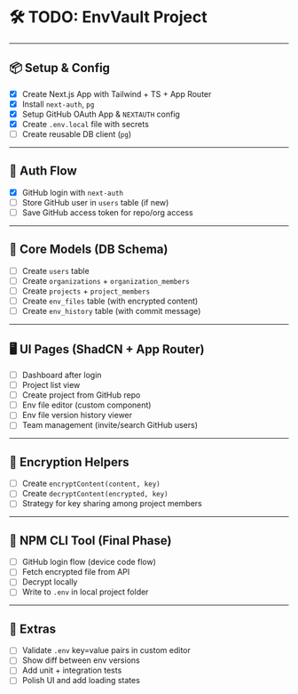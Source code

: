 # 🛠️ TODO: EnvVault Project

---

## 📦 Setup & Config

- [x] Create Next.js App with Tailwind + TS + App Router
- [x] Install `next-auth`, `pg`
- [x] Setup GitHub OAuth App & `NEXTAUTH` config
- [x] Create `.env.local` file with secrets
- [ ] Create reusable DB client (`pg`)

---

## 🔐 Auth Flow

- [x] GitHub login with `next-auth`
- [ ] Store GitHub user in `users` table (if new)
- [ ] Save GitHub access token for repo/org access

---

## 🧩 Core Models (DB Schema)

- [ ] Create `users` table
- [ ] Create `organizations` + `organization_members`
- [ ] Create `projects` + `project_members`
- [ ] Create `env_files` table (with encrypted content)
- [ ] Create `env_history` table (with commit message)

---

## 🖥️ UI Pages (ShadCN + App Router)

- [ ] Dashboard after login
- [ ] Project list view
- [ ] Create project from GitHub repo
- [ ] Env file editor (custom component)
- [ ] Env file version history viewer
- [ ] Team management (invite/search GitHub users)

---

## 🔐 Encryption Helpers

- [ ] Create `encryptContent(content, key)`
- [ ] Create `decryptContent(encrypted, key)`
- [ ] Strategy for key sharing among project members

---

## 🧪 NPM CLI Tool (Final Phase)

- [ ] GitHub login flow (device code flow)
- [ ] Fetch encrypted file from API
- [ ] Decrypt locally
- [ ] Write to `.env` in local project folder

---

## 🧹 Extras

- [ ] Validate `.env` key=value pairs in custom editor
- [ ] Show diff between env versions
- [ ] Add unit + integration tests
- [ ] Polish UI and add loading states
